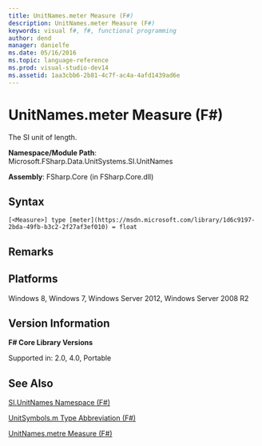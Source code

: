 ```yaml
---
title: UnitNames.meter Measure (F#)
description: UnitNames.meter Measure (F#)
keywords: visual f#, f#, functional programming
author: dend
manager: danielfe
ms.date: 05/16/2016
ms.topic: language-reference
ms.prod: visual-studio-dev14
ms.assetid: 1aa3cbb6-2b81-4c7f-ac4a-4afd1439ad6e 
---
```


# UnitNames.meter Measure (F#)

The SI unit of length.

**Namespace/Module Path**: Microsoft.FSharp.Data.UnitSystems.SI.UnitNames

**Assembly**: FSharp.Core (in FSharp.Core.dll)


## Syntax

```
[<Measure>] type [meter](https://msdn.microsoft.com/library/1d6c9197-2bda-49fb-b3c2-2f27af3ef010) = float
```

## Remarks

## Platforms
Windows 8, Windows 7, Windows Server 2012, Windows Server 2008 R2


## Version Information
**F# Core Library Versions**

Supported in: 2.0, 4.0, Portable




## See Also
[SI.UnitNames Namespace &#40;F&#35;&#41;](SI.UnitNames-Namespace-%5BFSharp%5D.md)

[UnitSymbols.m Type Abbreviation (F#)](https://msdn.microsoft.com/library/964afe1f-446b-4bfb-b70e-df4be49b89cd )

[UnitNames.metre Measure &#40;F&#35;&#41;](UnitNames.metre-Measure-%5BFSharp%5D.md)

